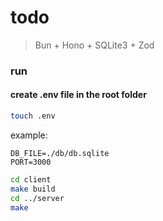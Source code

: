 # todo

> Bun + Hono + SQLite3 + Zod

### run
#### create .env file in the root folder
```bash
touch .env
```
example:
```env
DB_FILE=./db/db.sqlite
PORT=3000
```

```bash
cd client
make build
cd ../server
make
```
